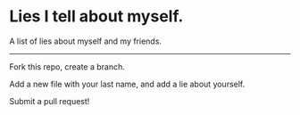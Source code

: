 # Lies I tell about myself.

A list of lies about myself and my friends.

---

Fork this repo, create a branch.

Add a new file with your last name, and add a lie about yourself.

Submit a pull request!
